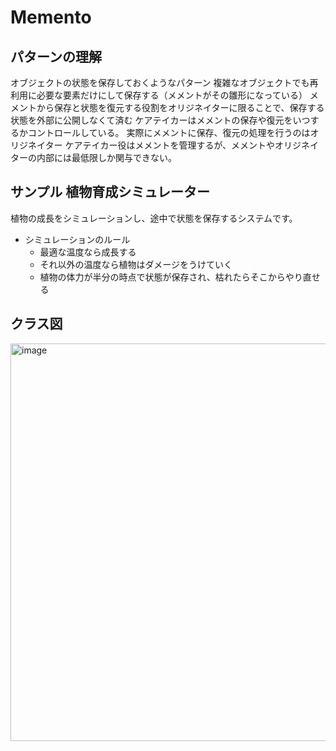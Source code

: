 # Memento
## パターンの理解
オブジェクトの状態を保存しておくようなパターン
複雑なオブジェクトでも再利用に必要な要素だけにして保存する（メメントがその雛形になっている）
メメントから保存と状態を復元する役割をオリジネイターに限ることで、保存する状態を外部に公開しなくて済む
ケアテイカーはメメントの保存や復元をいつするかコントロールしている。
実際にメメントに保存、復元の処理を行うのはオリジネイター
ケアテイカー役はメメントを管理するが、メメントやオリジネイターの内部には最低限しか関与できない。

## サンプル 植物育成シミュレーター
植物の成長をシミュレーションし、途中で状態を保存するシステムです。
- シミュレーションのルール
  - 最適な温度なら成長する
  - それ以外の温度なら植物はダメージをうけていく
  - 植物の体力が半分の時点で状態が保存され、枯れたらそこからやり直せる
 
  
## クラス図
<img width="636" alt="image" src="https://github.com/user-attachments/assets/3172bf54-3a75-4140-96f6-6cef2ac17acf" />

